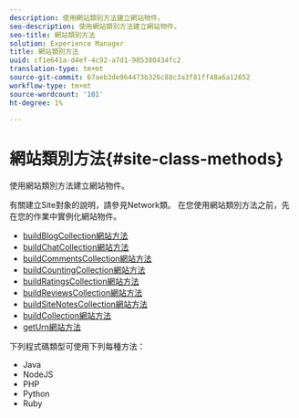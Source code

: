 ```yaml
---
description: 使用網站類別方法建立網站物件。
seo-description: 使用網站類別方法建立網站物件。
seo-title: 網站類別方法
solution: Experience Manager
title: 網站類別方法
uuid: cf1e641a-d4ef-4c92-a7d1-985380434fc2
translation-type: tm+mt
source-git-commit: 67aeb3de964473b326c88c3a3f81ff48a6a12652
workflow-type: tm+mt
source-wordcount: '101'
ht-degree: 1%

---
```



# 網站類別方法{#site-class-methods}

使用網站類別方法建立網站物件。

有關建立Site對象的說明，請參見Network類。 在您使用網站類別方法之前，先在您的作業中實例化網站物件。

* [buildBlogCollection網站方法](../c-installing-libraries/r-buildblogcollection-site-method.md#r_buildblogcollection_site_method)
* [buildChatCollection網站方法](../c-installing-libraries/r-buildchatcollection-site-method.md#r_buildchatcollection_site_method)
* [buildCommentsCollection網站方法](../c-installing-libraries/r-buildcommentscollection-site-method.md#r_buildcommentscollection_site_method)
* [buildCountingCollection網站方法](../c-installing-libraries/r-buildcountingcollection-site-method.md#r_buildcountingcollection_site_method)
* [buildRatingsCollection網站方法](../c-installing-libraries/r-buildratingscollection-site-method.md#r_buildratingscollection_site_method)
* [buildReviewsCollection網站方法](../c-installing-libraries/r-buildreviewscollection-site-method.md#r_buildreviewscollection_site_method)
* [buildSiteNotesCollection網站方法](../c-installing-libraries/r-buildsitenotescollection-site-method.md#r_buildsitenotescollection_site_method)
* [buildCollection網站方法](../c-installing-libraries/r-buildcollection-site-method.md#r_buildcollection_site_method)
* [getUrn網站方法](../c-installing-libraries/r-geturn-site-method.md#r_geturn_site_method)

下列程式碼類型可使用下列每種方法：

* Java
* NodeJS
* PHP
* Python
* Ruby

